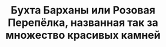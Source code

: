 ---
title: 'Бухта Барханы или Розовая Перепёлка, названная так за множество красивых камней'
location: ''
tags: [all, 2011]
categories: [across-baikal-2011]
---